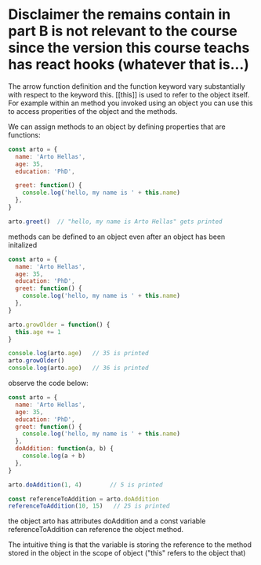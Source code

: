 
# Disclaimer the remains contain in part B is not relevant to the course since the version this course teachs has react hooks (whatever that is...)


The arrow function definition and the function keyword vary substantially with respect to the keyword this. [[this]] is used to refer to the object itself.  For example within an method you invoked using an object you can use this to access properities of the object and the methods.

We can assign methods to an object by defining properties that are functions:

```js
const arto = {
  name: 'Arto Hellas',
  age: 35,
  education: 'PhD',

  greet: function() {
    console.log('hello, my name is ' + this.name)
  },
}

arto.greet()  // "hello, my name is Arto Hellas" gets printed
```

methods can be defined to an object even after an object has been initalized

```js
const arto = {
  name: 'Arto Hellas',
  age: 35,
  education: 'PhD',
  greet: function() {
    console.log('hello, my name is ' + this.name)
  },
}

arto.growOlder = function() {
  this.age += 1
}

console.log(arto.age)   // 35 is printed
arto.growOlder()
console.log(arto.age)   // 36 is printed
```

observe the code below:
```js
const arto = {
  name: 'Arto Hellas',
  age: 35,
  education: 'PhD',
  greet: function() {
    console.log('hello, my name is ' + this.name)
  },
  doAddition: function(a, b) {
    console.log(a + b)
  },
}

arto.doAddition(1, 4)        // 5 is printed

const referenceToAddition = arto.doAddition
referenceToAddition(10, 15)   // 25 is printed
```

the object arto has attributes doAddition and a const variable referenceToAddition can reference the object method.

The intuitive thing is that the variable is storing the reference to the method stored in the object in the scope of object ("this" refers to the object that)